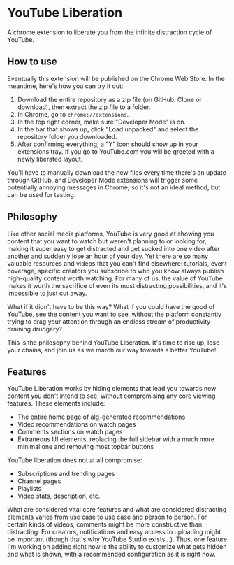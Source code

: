 # YouTube Liberation
A chrome extension to liberate you from the infinite distraction cycle of YouTube.

## How to use

Eventually this extension will be published on the Chrome Web Store. In the meantime, here's how you can try it out:

1. Download the entire repository as a zip file (on GitHub: Clone or download), then extract the zip file to a folder.
2. In Chrome, go to `chrome://extensions`.
3. In the top right corner, make sure "Developer Mode" is on.
4. In the bar that shows up, click "Load unpacked" and select the repository folder you downloaded.
5. After confirming everything, a "Y" icon should show up in your extensions tray. If you go to YouTube.com you will be greeted with a newly liberated layout.

You'll have to manually download the new files every time there's an update through GitHub, and Developer Mode extensions will trigger some potentially annoying messages in Chrome, so it's not an ideal method, but can be used for testing.

## Philosophy

Like other social media platforms, YouTube is very good at showing you content that you want to watch but weren't planning to or looking for, making it super easy to get distracted and get sucked into one video after another and suddenly lose an hour of your day. Yet there are so many valuable resources and videos that you can't find elsewhere: tutorials, event coverage, specific creators you subscribe to who you know always publish high-quality content worth watching. For many of us, the value of YouTube makes it worth the sacrifice of even its most distracting possibilities, and it's impossible to just cut away.

What if it didn't have to be this way? What if you could have the good of YouTube, see the content you want to see, without the platform constantly trying to drag your attention through an endless stream of productivity-draining drudgery?

This is the philosophy behind YouTube Liberation. It's time to rise up, lose your chains, and join us as we march our way towards a better YouTube!

## Features

YouTube Liberation works by hiding elements that lead you towards new content you don't intend to see, without compromising any core viewing features. These elements include:

- The entire home page of alg-generated recommendations
- Video recommendations on watch pages
- Comments sections on watch pages
- Extraneous UI elements, replacing the full sidebar with a much more minimal one and removing most topbar buttons

YouTube liberation does not at all compromise:

- Subscriptions and trending pages
- Channel pages
- Playlists
- Video stats, description, etc.

What are considered vital core features and what are considered distracting elements varies from use case to use case and person to person. For certain kinds of videos, comments might be more constructive than distracting. For creators, notifications and easy access to uploading might be important (though that's why YouTube Studio exists...). Thus, one feature I'm working on adding right now is the ability to customize what gets hidden and what is shown, with a recommended configuration as it is right now.
